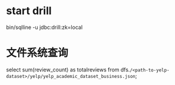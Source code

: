 # start drill
bin/sqlline -u jdbc:drill:zk=local

# 文件系统查询
select sum(review_count) as totalreviews from dfs.`/<path-to-yelp-dataset>/yelp/yelp_academic_dataset_business.json`;



